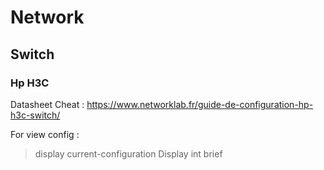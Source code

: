 # Network

## Switch
### Hp H3C
Datasheet Cheat : https://www.networklab.fr/guide-de-configuration-hp-h3c-switch/

For view config :
> display current-configuration
> Display int brief
